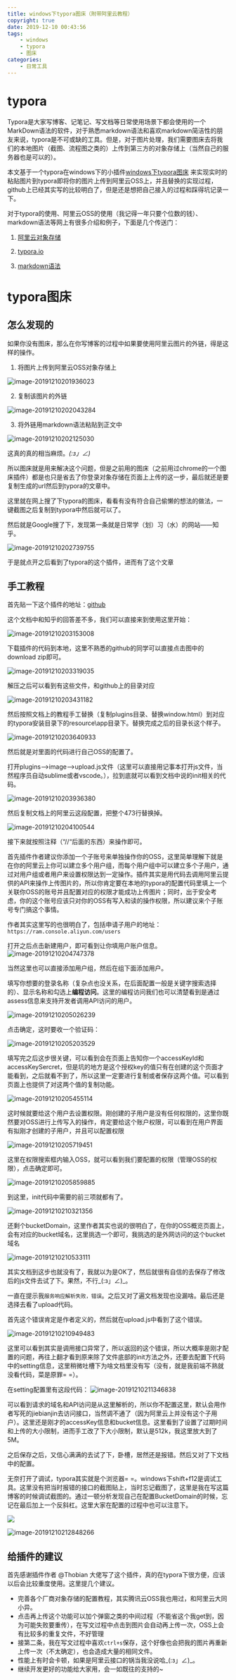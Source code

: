 ```yaml
---
title: windows下typora图床（附带阿里云教程）
copyright: true
date: 2019-12-10 00:43:56
tags:
	- windows
	- typora
	- 图床
categories:
	- 日常工具
---
```


# typora

Typora是大家写博客、记笔记、写文档等日常使用场景下都会使用的一个MarkDown语法的软件，对于熟悉markdown语法和喜欢markdown简洁性的朋友来说，typora是不可或缺的工具。但是，对于图片处理，我们需要图床去将我们的本地图片（截图、流程图之类的）上传到第三方的对象存储上（当然自己的服务器也是可以的）。

本文基于一个typora在windows下的小插件[windows下typora图床]( https://github.com/Thobian/typora-plugins-win-img ) 来实现实时的粘贴图片到typora即将你的图片上传到阿里云OSS上，并且替换的实现过程，github上已经其实写的比较明白了，但是还是想把自己接入的过程和踩得坑记录一下。

对于typora的使用、阿里云OSS的使用（我记得一年只要个位数的钱）、markdown语法等网上有很多介绍和例子，下面是几个传送门：

1. [阿里云对象存储]( https://help.aliyun.com/document_detail/31947.html) 

2. [typora.io]( https://www.typora.io/ )

3. [markdown语法]( https://www.markdownguide.org/basic-syntax/ )

# typora图床

## 怎么发现的

如果你没有图床，那么在你写博客的过程中如果要使用阿里云图片的外链，得是这样的操作。

1. 将图片上传到阿里云OSS对象存储上

![image-20191210201936023](https://zlj1217-blog-image.oss-cn-hongkong.aliyuncs.com/typora/20191210201936-475640.png)

2. 复制该图片的外链

![image-20191210202043284](https://zlj1217-blog-image.oss-cn-hongkong.aliyuncs.com/typora/20191210202043-187642.png)

3. 将外链用markdown语法粘贴到正文中

![image-20191210202125030](https://zlj1217-blog-image.oss-cn-hongkong.aliyuncs.com/typora/20191210202126-882435.png)

这真的真的相当麻烦。_(:з」∠)_

所以图床就是用来解决这个问题，但是之前用的图床（之前用过chrome的一个图床插件）都是也只是省去了你登录对象存储在页面上上传的这一步，最后就还是要复制生成的url然后到typora的文章中。

这里就在网上搜了下typora的图床，看看有没有符合自己偷懒的想法的做法，一键截图之后复制到typora中然后就可以了。

然后就是Google搜了下，发现第一条就是日常学（划）习（水）的网站——知乎。

![image-20191210202739755](https://zlj1217-blog-image.oss-cn-hongkong.aliyuncs.com/typora/20191210202740-488773.png)

于是就点开之后看到了typora的这个插件，进而有了这个文章

## 手工教程

首先贴一下这个插件的地址：[github]( https://github.com/Thobian/typora-plugins-win-img )

这个文档中和知乎的回答差不多，我们可以直接来到使用这里开始：

![image-20191210203153008](https://zlj1217-blog-image.oss-cn-hongkong.aliyuncs.com/typora/20191210203153-947469.png)

下载插件的代码到本地，这里不熟悉的github的同学可以直接点击图中的download zip即可。

![image-20191210203319035](https://zlj1217-blog-image.oss-cn-hongkong.aliyuncs.com/typora/20191210203323-619092.png)

解压之后可以看到有这些文件，和github上的目录对应

![image-20191210203431182](https://zlj1217-blog-image.oss-cn-hongkong.aliyuncs.com/typora/20191210203431-481659.png)

然后按照文档上的教程手工替换（复制plugins目录、替换window.html）到对应的typora安装目录下的resource\app目录下。替换完成之后的目录长这个样子。

![image-20191210203640933](https://zlj1217-blog-image.oss-cn-hongkong.aliyuncs.com/typora/20191210203641-860142.png)

然后就是对里面的代码进行自己OSS的配置了。

打开plugins-->image-->upload.js文件（这里可以直接用记事本打开js文件，当然程序员自动sublime或者vscode。），拉到底就可以看到文档中说的init相关的代码。

![image-20191210203936380](https://zlj1217-blog-image.oss-cn-hongkong.aliyuncs.com/typora/20191210203936-497519.png)

然后复制文档上的阿里云这段配置，把整个473行替换掉。

![image-20191210204100544](https://zlj1217-blog-image.oss-cn-hongkong.aliyuncs.com/typora/20191210214247-119600.png)

接下来就按照注释（“//“后面的东西）来操作即可。

首先插件作者建议你添加一个子账号来单独操作你的OSS，这里简单理解下就是在你的阿里云上你可以建立多个用户组，而每个用户组中可以建立多个子用户，通过对用户组或者用户来设置权限达到一定操作。插件其实是用代码去调用阿里云提供的API来操作上传图片的，所以你肯定要在本地的typora的配置代码里填上一个关联你OSS的账号并且配置对应的权限才能成功上传图片；同时，出于安全考虑，你的这个账号应该只对你的OSS有写入和读的操作权限，所以建议来个子账号专门搞这个事情。

作者其实这里写的也很明白了，包括申请子用户的地址：`https://ram.console.aliyun.com/users`

打开之后点击新建用户，即可看到让你填用户账户信息。
![image-20191210204747378](https://zlj1217-blog-image.oss-cn-hongkong.aliyuncs.com/typora/20191210204749-103389.png)

当然这里也可以直接添加用户组，然后在组下面添加用户。

填写你想要的登录名称（复杂点也没关系，在后面配置一般是关键字搜索选择的）、显示名称和勾选上**编程访问**。这里的编程访问我们也可以清楚看到是通过assess信息来支持开发者调用API访问的用户。

![image-20191210205026239](https://zlj1217-blog-image.oss-cn-hongkong.aliyuncs.com/typora/20191210205105-966090.png)

点击确定，这时要收一个验证码：

![image-20191210205203529](https://zlj1217-blog-image.oss-cn-hongkong.aliyuncs.com/typora/20191210214247-283734.png)

填写完之后这步很关键，可以看到会在页面上告知你一个accessKeyId和accessKeySercret，但是坑的地方是这个授权key的值只有在创建的这个页面才能看到，之后就看不到了，所以这里一定要进行复制或者保存这两个值。可以看到页面上也提供了对这两个值的复制功能。

![image-20191210205455114](C:\Users\hasee\AppData\Roaming\Typora\typora-user-images\image-20191210205455114.png)

这时候就要给这个用户去设置权限。刚创建的子用户是没有任何权限的，这里你既然要对OSS进行上传写入的操作，肯定要给这个账户权限，可以看到在用户界面有拟刚才创建的子用户，并且可以配置权限

![image-20191210205719451](https://zlj1217-blog-image.oss-cn-hongkong.aliyuncs.com/typora/20191210205723-594012.png)

这里在权限搜索框内输入OSS，就可以看到我们要配置的权限（管理OSS的权限），点击确定即可。

![image-20191210205859885](https://zlj1217-blog-image.oss-cn-hongkong.aliyuncs.com/typora/20191210205901-495252.png)

到这里，init代码中需要的前三项就都有了。

![image-20191210210321356](https://zlj1217-blog-image.oss-cn-hongkong.aliyuncs.com/typora/20191210210321-914840.png)

还剩个bucketDomain，这里作者其实也说的很明白了，在你的OSS概览页面上，会有对应的bucket域名，这里挑选一个即可，我挑选的是外网访问的这个bucket域名

![image-20191210210533111](https://zlj1217-blog-image.oss-cn-hongkong.aliyuncs.com/typora/20191210210534-200940.png)

其实文档到这步也就没有了，我就以为是OK了，然后就很有自信的去保存了修改后的js文件去试了下。果然，不行_(:з」∠)_。

一直在提示我`服务响应解析失败，错误`。之后又对了遍文档发现也没漏啥。最后还是选择去看了upload代码。

首先这个错误肯定是作者定义的，然后就在upload.js中看到了这个错误。

![image-20191210210949483](https://zlj1217-blog-image.oss-cn-hongkong.aliyuncs.com/typora/20191210210950-512239.png)

这里可以看到其实是调用接口异常了，所以返回的这个错误，所以大概率是刚才配置的问题，再往上翻才看到原来除了文件底部的init方法之外，还要去配置下代码中的setting信息，这里稍微吐槽下为啥文档里没有写（没有，就是我前端不熟就没看代码，菜是原罪= =）。

在setting配置里有这段代码：
![image-20191210211346838](https://zlj1217-blog-image.oss-cn-hongkong.aliyuncs.com/typora/20191210214248-66258.png)



可以看到请求的域名和API访问是从这里解析的，所以你不配置这里，默认会用作者写死的jiebianjin去访问接口，当然调不通了（因为阿里云上并没有这个子用户）。这里还是刚才的accessKey信息和bucket信息。这里看到了设置了过期时间和上传的大小限制，进而手工改了下大小限制，默认是512k，我这里放大到了5M。

之后保存之后，又信心满满的去试了下，卧槽，居然还是报错。然后又对了下文档中的配置。

无奈打开了调试，typora其实就是个浏览器= =。windows下shift+f12是调试工具。这里没有把当时报错的接口的截图贴上，当时忘记截图了，这里是我在写这篇博客的时候调试截图的。通过一顿分析发现自己在配置BucketDomain的时候，忘记在最后加上一个反斜杠。这里大家在配置的过程中也可以注意下。

![](https://zlj1217-blog-image.oss-cn-hongkong.aliyuncs.com/typora/20191210212015-416701.png)

![image-20191210212848266](https://zlj1217-blog-image.oss-cn-hongkong.aliyuncs.com/typora/20191210212848-345879.png)



## 给插件的建议

首先感谢插件作者 @Thobian 大佬写了这个插件，真的在typora下很方便，应该以后会比较重度使用。这里提几个建议。

- 完善各个厂商对象存储的配置教程，其实腾讯云OSS我也用过，和阿里云大同小异。
- 点击再上传这个功能可以加个弹窗之类的中间过程（不能省这个我get到，因为可能失败要重传），在写文过程中点击到图片会自动再上传一次，OSS上会有比较多的重复文件，不好管理
- 接第二条，我在写文过程中喜欢`ctrl+s`保存，这个好像也会把我的图片再重新上传一次（不太确定），也会造成大量的相同文件。
- 性能上有时会卡顿，如果是阿里云接口的锅当我没说哈_(:з」∠)_。
- 继续开发更好的功能给大家用，会一如既往的支持的~
